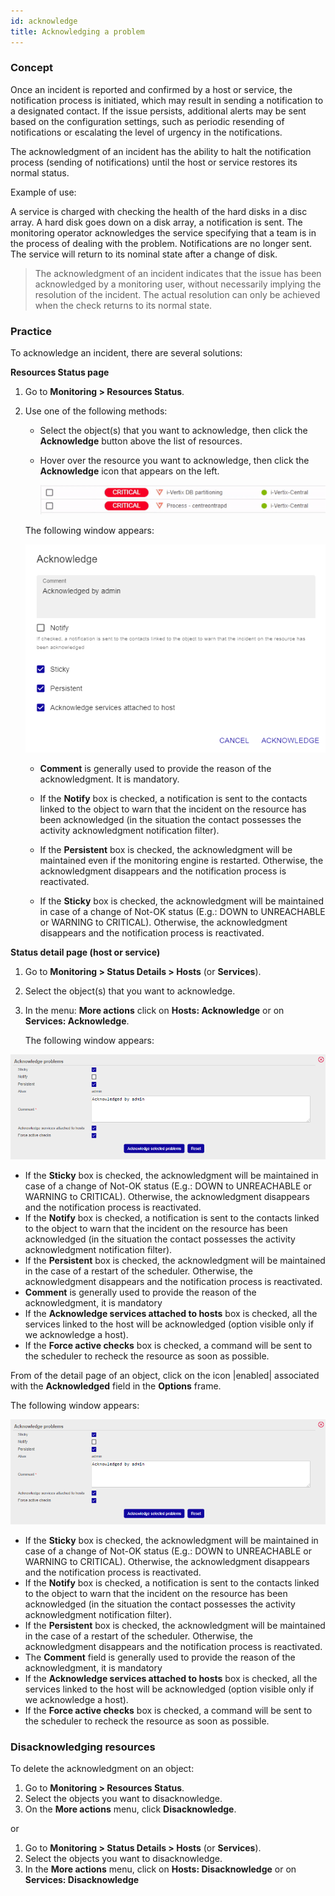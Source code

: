 ```yaml
---
id: acknowledge
title: Acknowledging a problem
---
```


### Concept

Once an incident is reported and confirmed by a host or service, the notification process is initiated, which may result in sending a notification to a designated contact. If the issue persists, additional alerts may be sent based on the configuration settings, such as periodic resending of notifications or escalating the level of urgency in the notifications.

The acknowledgment of an incident has the ability to halt the notification process (sending of notifications) until the host or service restores its normal status.

Example of use:

A service is charged with checking the health of the hard disks in a disc array. A hard disk goes down on a disk array, a notification is sent. The monitoring operator acknowledges the service specifying that a team is in the process of dealing with the problem. Notifications are no longer sent. The service will return to its nominal state after a change of disk.

> The acknowledgment of an incident indicates that the issue has been acknowledged by a monitoring user, without necessarily implying the resolution of the incident. The actual resolution can only be achieved when the check returns to its normal state.

### Practice

To acknowledge an incident, there are several solutions:

**Resources Status page**

1. Go to **Monitoring > Resources Status**.
2. Use one of the following methods:
    - Select the object(s) that you want to acknowledge, then click the **Acknowledge** button above the list of resources.
    - Hover over the resource you want to acknowledge, then click the **Acknowledge** icon that appears on the left.

        ![image](../../assets/managing-alarms/acknowledge.gif)

    The following window appears:

    ![image](../../assets/managing-alarms/acknowledge_popup.png)

    -   **Comment** is generally used to provide the reason of the acknowledgment. It is mandatory.
    
    -   If the **Notify** box is checked, a notification is sent to the contacts linked to the object to warn that the incident on the resource has been acknowledged (in the situation the contact possesses the activity acknowledgment notification filter).

    -   If the **Persistent** box is checked, the acknowledgment will be maintained even if the monitoring engine is restarted. Otherwise, the acknowledgment disappears and the notification process is reactivated.

    -   If the **Sticky** box is checked, the acknowledgment will be  maintained in case of a change of Not-OK status (E.g.: DOWN to UNREACHABLE or WARNING to CRITICAL). Otherwise, the acknowledgment disappears and the notification process is reactivated.

**Status detail page (host or service)**

1.  Go to **Monitoring > Status Details > Hosts** (or **Services**).
2.  Select the object(s) that you want to acknowledge.
3.  In the menu: **More actions** click on **Hosts: Acknowledge** or on
    **Services: Acknowledge**.

    The following window appears:

![image](../../assets/managing-alarms/set_acknowledge.png)

-   If the **Sticky** box is checked, the acknowledgment will be maintained in case of a change of Not-OK status (E.g.: DOWN to UNREACHABLE or WARNING to CRITICAL). Otherwise, the acknowledgment disappears and the notification process is reactivated.
-   If the **Notify** box is checked, a notification is sent to the contacts linked to the object to warn that the incident on the resource has been acknowledged (in the situation the contact possesses the activity acknowledgment notification filter).
-   If the **Persistent** box is checked, the acknowledgment will be  maintained in the case of a restart of the scheduler. Otherwise, the acknowledgment disappears and the notification process is reactivated.
-   **Comment** is generally used to provide the reason of the acknowledgment, it is mandatory
-   If the **Acknowledge services attached to hosts** box is checked, all the services linked to the host will be acknowledged (option visible only if we acknowledge a host).
-   If the **Force active checks** box is checked, a command will be sent to the scheduler to recheck the resource as soon as possible.

From of the detail page of an object, click on the icon |enabled| associated with the **Acknowledged** field in the **Options** frame.

The following window appears:

![image](../../assets/managing-alarms/set_acknowledge.png)

-   If the **Sticky** box is checked, the acknowledgment will be maintained in case of a change of Not-OK status (E.g.: DOWN to UNREACHABLE or WARNING to CRITICAL). Otherwise, the acknowledgment disappears and the notification process is reactivated.
-   If the **Notify** box is checked, a notification is sent to the contacts linked to the object to warn that the incident on the resource has been acknowledged (in the situation the contact possesses the activity acknowledgment notification filter).
-   If the **Persistent** box is checked, the acknowledgment will be  maintained in the case of a restart of the scheduler. Otherwise, the acknowledgment disappears and the notification process is reactivated.
-   The **Comment** field is generally used to provide the reason of the acknowledgment, it is mandatory
-   If the **Acknowledge services attached to hosts** box is checked, all the services linked to the host will be acknowledged (option visible only if we acknowledge a host).
-   If the **Force active checks** box is checked, a command will be sent to the scheduler to recheck the resource as soon as possible.


### Disacknowledging resources

To delete the acknowledgment on an object:

1. Go to **Monitoring > Resources Status**.
2. Select the objects you want to disacknowledge.
3. On the **More actions** menu, click **Disacknowledge**.

or

1.  Go to **Monitoring > Status Details > Hosts** (or **Services**).
2.  Select the objects you want to disacknowledge.
3.  In the **More actions** menu, click on **Hosts: Disacknowledge** or
    on **Services: Disacknowledge**
